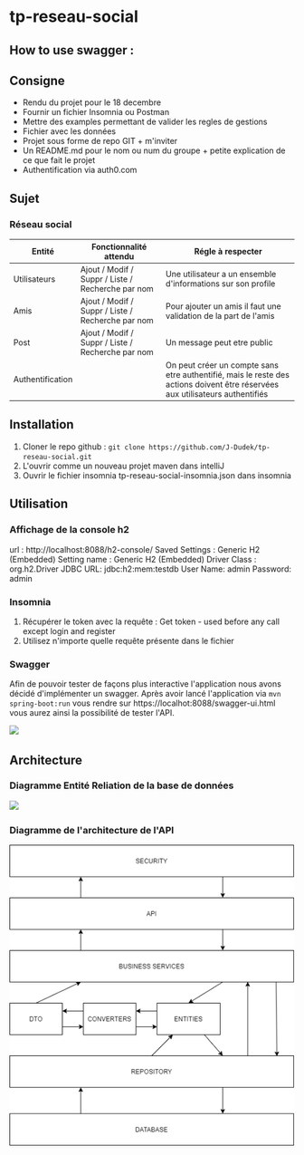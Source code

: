 # tp-reseau-social
## How to use swagger :

## Consigne

* Rendu du projet pour le 18 decembre
* Fournir un fichier Insomnia ou Postman
* Mettre des examples permettant de valider les regles de gestions
* Fichier avec les données
* Projet sous forme de repo GIT + m'inviter 
* Un README.md pour le nom ou num du groupe + petite explication de ce que fait le projet
* Authentification via auth0.com


## Sujet

### Réseau social

| Entité       | Fonctionnalité attendu | Régle à respecter |
| ------------ | ---------------------- | ----------------- |
|     Utilisateurs         |  Ajout / Modif / Suppr / Liste / Recherche par nom                      | Une utilisateur a un ensemble d'informations sur son profile                  |
|     Amis         |     Ajout / Modif / Suppr / Liste / Recherche par nom                   |     Pour ajouter un amis il faut une validation de la part de l'amis              |
|         Post     |               Ajout / Modif / Suppr / Liste / Recherche par nom         |   Un message peut etre public                |
| Authentification |             |On peut créer un compte sans etre authentifié, mais le reste des actions doivent être réservées aux utilisateurs authentifiés          |


## Installation 

1. Cloner le repo github : `git clone https://github.com/J-Dudek/tp-reseau-social.git`
2. L'ouvrir comme un nouveau projet maven dans intelliJ
3. Ouvrir le fichier insomnia tp-reseau-social-insomnia.json dans insomnia

## Utilisation

### Affichage de la console h2

url : http://localhost:8088/h2-console/
Saved Settings : Generic H2 (Embedded)
Setting name : Generic H2 (Embedded)
Driver Class : org.h2.Driver
JDBC URL: jdbc:h2:mem:testdb
User Name: admin
Password: admin

### Insomnia

1. Récupérer le token avec la requête : Get token - used before any call except login and register
2. Utilisez n'importe quelle requête présente dans le fichier
### Swagger
Afin de pouvoir tester de façons plus interactive l'application nous avons décidé d'implémenter un swagger.
Après avoir lancé l'application via `mvn spring-boot:run` vous rendre sur https://localhot:8088/swagger-ui.html vous aurez ainsi la possibilité de tester l'API.

![](https://github.com/digeridooLeSage/stockage/blob/main/demo%20projet%20social/demo%20authenth%20full.gif)

## Architecture

### Diagramme Entité Reliation de la base de données
[![](https://mermaid.ink/img/eyJjb2RlIjoiZXJEaWFncmFtXG4gICAgICAgICAgVVNFUiB8fC0tb3sgUE9TVCA6IFdSSVRFXG4gICAgICAgICAgVVNFUiB9by0tb3sgVVNFUiA6IEZSSUVORFNISVBcbiAgICAgICAgICBVU0VSIH1vLS1veyBVU0VSIDogSU5WSVRFXG4gICAgICAgICAgICAiLCJtZXJtYWlkIjp7fSwidXBkYXRlRWRpdG9yIjpmYWxzZX0)](https://mermaid-js.github.io/mermaid-live-editor/#/edit/eyJjb2RlIjoiZXJEaWFncmFtXG4gICAgICAgICAgVVNFUiB8fC0tb3sgUE9TVCA6IFdSSVRFXG4gICAgICAgICAgVVNFUiB9by0tb3sgVVNFUiA6IEZSSUVORFNISVBcbiAgICAgICAgICBVU0VSIH1vLS1veyBVU0VSIDogSU5WSVRFXG4gICAgICAgICAgICAiLCJtZXJtYWlkIjp7fSwidXBkYXRlRWRpdG9yIjpmYWxzZX0)

### Diagramme de l'architecture de l'API
![](https://github.com/J-Dudek/tp-reseau-social/blob/main/documentation/api_architecture.png)
